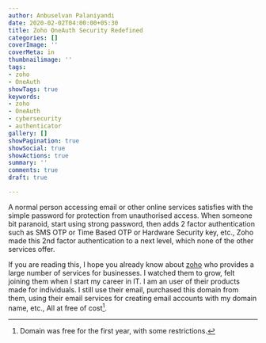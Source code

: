 ```yaml
---
author: Anbuselvan Palaniyandi
date: 2020-02-02T04:00:00+05:30
title: Zoho OneAuth Security Redefined
categories: []
coverImage: ''
coverMeta: in
thumbnailimage: ''
tags:
- zoho
- OneAuth
showTags: true
keywords:
- zoho
- OneAuth
- cybersecurity
- authenticator
gallery: []
showPagination: true
showSocial: true
showActions: true
summary: ''
comments: true
draft: true

---
```

A normal person accessing email or other online services satisfies with the simple password for protection from unauthorised access. When someone bit paranoid, start using strong password, then adds 2 factor authentication such as SMS OTP or Time Based OTP or Hardware Security key, etc., Zoho made this 2nd factor authentication to a next level, which none of the other services offer.

<!--more-->

If you are reading this, I hope you already know about [zoho](https://www.zoho.com/) who provides a large number of services for businesses. I watched them to grow, felt joining them when I start my career in IT. I am an user of their products made for individuals. I still use their email, purchased this domain from them, using their email services for creating email accounts with my domain name, etc., All at free of cost[^1].

[^1]: Domain was free for the first year, with some restrictions.